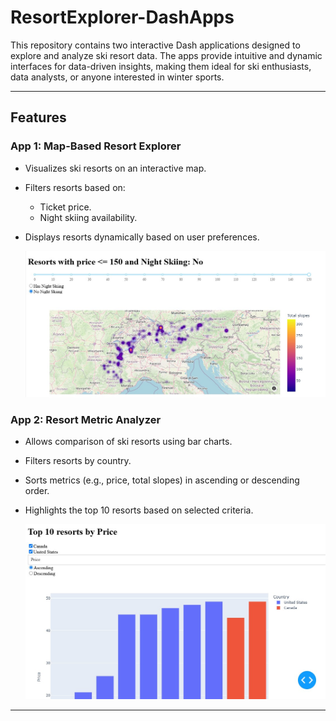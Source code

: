# ResortExplorer-DashApps

This repository contains two interactive Dash applications designed to explore and analyze ski resort data. The apps provide intuitive and dynamic interfaces for data-driven insights, making them ideal for ski enthusiasts, data analysts, or anyone interested in winter sports.

---

## Features

### **App 1: Map-Based Resort Explorer**
- Visualizes ski resorts on an interactive map.
- Filters resorts based on:
  - Ticket price.
  - Night skiing availability.
- Displays resorts dynamically based on user preferences.

  ![App 1](https://github.com/alibardestani/ResortExplorer-DashApps/blob/baadc0f52a873eafea22c645dff1108896fa4d73/app1.jpg)


### **App 2: Resort Metric Analyzer**
- Allows comparison of ski resorts using bar charts.
- Filters resorts by country.
- Sorts metrics (e.g., price, total slopes) in ascending or descending order.
- Highlights the top 10 resorts based on selected criteria.

  ![App 2](https://github.com/alibardestani/ResortExplorer-DashApps/blob/baadc0f52a873eafea22c645dff1108896fa4d73/app2.jpg)

---
